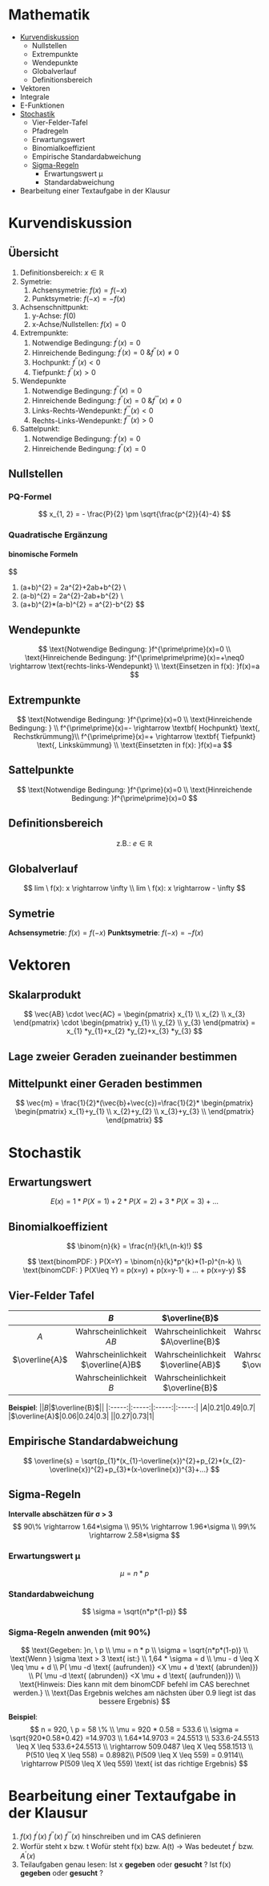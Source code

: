 # Mathematik

- [Kurvendiskussion](#kurvendiskussion)
	- Nullstellen
	- Extrempunkte
	- Wendepunkte
	- Globalverlauf
	- Definitionsbereich
- Vektoren
- Integrale
- E-Funktionen
- [Stochastik](#stochastik)
	- Vier-Felder-Tafel
	- Pfadregeln
	- Erwartungswert
	- Binomialkoeffizient
	- Empirische Standardabweichung
	- [Sigma-Regeln](#sigma-regeln)
		-  Erwartungswert μ
		- Standardabweichung
- Bearbeitung einer Textaufgabe in der Klausur

# Kurvendiskussion
## Übersicht
1. Definitionsbereich: $x \in \mathbb{R}$
2. Symetrie:
	1. Achsensymetrie: $f(x) = f(-x)$
	2. Punktsymetrie: $f(-x) = -f(x)$
3. Achsenschnittpunkt:
	1. y-Achse: $f(0)$
	2. x-Achse/Nullstellen: $f(x)=0$
4. Extrempunkte:
	1. Notwendige Bedingung: $f^{\prime}(x)=0$
	2. Hinreichende Bedingung: $f^{\prime}(x)=0 \ \& f^{\prime\prime}(x) \neq0$
	3. Hochpunkt: $f^{\prime\prime}(x) < 0$
	4. Tiefpunkt: $f^{\prime\prime}(x)>0$
5. Wendepunkte
	1. Notwendige Bedingung: $f^{\prime\prime}(x)=0$
	2. Hinreichende Bedingung: $f^{\prime\prime}(x)=0 \ \& f^{\prime\prime\prime}(x) \neq0$
	3. Links-Rechts-Wendepunkt: $f^{\prime\prime\prime}(x) < 0$
	4. Rechts-Links-Wendepunkt: $f^{\prime\prime\prime}(x)>0$
6. Sattelpunkt:
	1. Notwendige Bedingung: $f^{\prime}(x)=0$
	2. Hinreichende Bedingung: $f^{\prime\prime}(x)=0$
## Nullstellen
### PQ-Formel
$$
x_{1, 2} = - \frac{P}{2} \pm \sqrt{\frac{p^{2}}{4}-4}
$$
### Quadratische Ergänzung
#### binomische Formeln
$$
1. (a+b)^{2} = 2a^{2}+2ab+b^{2} \\
2. (a-b)^{2} = 2a^{2}-2ab+b^{2} \\
3. (a+b)^{2}*(a-b)^{2}  = a^{2}-b^{2}
$$
## Wendepunkte
$$
\text{Notwendige Bedingung: }f^{\prime\prime}(x)=0 \\
\text{Hinreichende Bedingung: }f^{\prime\prime\prime}(x)=+\neq0 \rightarrow \text{rechts-links-Wendepunkt} \\
\text{Einsetzen in f(x): }f(x)=a
$$
## Extrempunkte
$$
\text{Notwendige Bedingung: }f^{\prime}(x)=0 \\
\text{Hinreichende Bedingung: } \\
f^{\prime\prime}(x)=- \rightarrow  \textbf{ Hochpunkt}  \text{, Rechstkrümmung}\\
f^{\prime\prime}(x)=+ \rightarrow  \textbf{ Tiefpunkt} \text{, Linkskümmung} \\
\text{Einsetzten in f(x): }f(x)=a
$$
## Sattelpunkte
$$
\text{Notwendige Bedingung: }f^{\prime}(x)=0 \\
\text{Hinreichende Bedingung: }f^{\prime\prime}(x)=0
$$
## Definitionsbereich
$$
 \text{z.B.: }e\in \mathbb{R}
$$
## Globalverlauf
$$
lim \ f(x): x \rightarrow \infty \\
lim \ f(x): x \rightarrow - \infty
$$
## Symetrie
**Achsensymetrie**: $f(x) = f(-x)$
**Punktsymetrie**: $f(-x) = -f(x)$

# Vektoren
## Skalarprodukt
$$
\vec{AB} \cdot \vec{AC} = 
\begin{pmatrix} 
x_{1} \\
x_{2} \\
x_{3} 
\end{pmatrix} \cdot 
\begin{pmatrix} 
y_{1} \\
y_{2} \\
y_{3}
\end{pmatrix} = x_{1} *y_{1}+x_{2} *y_{2}+x_{3} *y_{3}
$$
## Lage zweier Geraden zueinander bestimmen
## Mittelpunkt einer Geraden bestimmen
$$
\vec{m} = \frac{1}{2}*(\vec{b}+\vec{c})=\frac{1}{2}*
\begin{pmatrix}
\begin{pmatrix} 
x_{1}+y_{1} \\
x_{2}+y_{2} \\
x_{3}+y_{3} \\
\end{pmatrix}
\end{pmatrix}
$$
# Stochastik
## Erwartungswert
$$
E(x) = 1 * P(X = 1) + 2 * P(X = 2) + 3* P(X = 3) + ...
$$
## Binomialkoeffizient
$$
\binom{n}{k} =  \frac{n!}{k!\,(n-k)!}
$$

$$
\text{binomPDF: } P(X=Y) = \binom{n}{k}*p^{k}*(1-p)^{n-k} \\
\text{binomCDF: } P(X\leq Y) = p(x=y) + p(x=y-1) + ... + p(x=y-y)
$$

## Vier-Felder Tafel

||$B$|$\overline{B}$||
|:-----:|:-----:|:-----:|:-----:|
|$A$|Wahrscheinlichkeit $AB$|Wahrscheinlichkeit $A\overline{B}$|Wahrscheinlichkeit $A$|
|$\overline{A}$|Wahrscheinlichkeit $\overline{A}B$|Wahrscheinlichkeit $\overline{AB}$|Wahrscheinlichkeit $\overline{A}$|
||Wahrscheinlichkeit $B$|Wahrscheinlichkeit $\overline{B}$|$1$|

**Beispiel**:
||$B$|$\overline{B}$||
|:-----:|:-----:|:-----:|:-----:|
|$A$|$0.21$|$0.49$|$0.7$|
|$\overline{A}$|$0.06$|$0.24$|$0.3$|
||$0.27$|$0.73$|$1$|

## Empirische Standardabweichung
$$
\overline{s} = \sqrt{p_{1}*(x_{1}-\overline{x})^{2}+p_{2}*(x_{2}-\overline{x})^{2}+p_{3}*(x-\overline{x})^{3}+...}
$$

## Sigma-Regeln
**Intervalle abschätzen für σ > 3**
$$
90\% \rightarrow 1.64*\sigma \\
95\% \rightarrow 1.96*\sigma \\
99\% \rightarrow 2.58*\sigma
$$
### Erwartungswert μ
$$
\mu = n*p
$$

### Standardabweichung
$$
\sigma = \sqrt{n*p*(1-p)}
$$

### Sigma-Regeln anwenden (mit 90%)
$$
\text{Gegeben: }n, \ p \\
\mu = n * p \\
\sigma = \sqrt{n*p*(1-p)} \\
\text{Wenn } \sigma \text > 3 \text{ ist:} \\
1,64 * \sigma = d \\
\mu - d \leq X \leq \mu + d \\
P( \mu -d \text{ (aufrunden)} <X \mu + d \text{ (abrunden)}) \\
P( \mu -d \text{ (abrunden)} <X \mu + d \text{ (aufrunden)}) \\
\text{Hinweis: Dies kann mit dem binomCDF befehl im CAS berechnet werden.} \\
\text{Das Ergebnis welches am nächsten über 0.9 liegt ist das bessere Ergebnis}
$$

**Beispiel**:
$$
n = 920, \ p = 58 \% \\
\mu = 920 * 0.58 = 533.6 \\
\sigma = \sqrt{920*0.58*0.42} =14.9703 \\
1.64*14.9703 = 24.5513 \\
533.6-24.5513 \leq X \leq 533.6+24.5513 \\
\rightarrow 509.0487 \leq X \leq 558.1513 \\
P(510 \leq X \leq 558) = 0.8982\\
P(509 \leq X \leq 559) = 0.9114\\
\rightarrow P(509 \leq X \leq 559) \text{ ist das richtige Ergebnis}
$$
# Bearbeitung einer Textaufgabe in der Klausur
1. $f(x)$ 
	$f^{\prime}(x)$
	$f^{\prime\prime}(x)$
	$f^{\prime\prime\prime}(x)$
	hinschreiben und im CAS definieren
2. Worfür steht x bzw. t
	Wofür steht f(x) bzw. A(t)
	&rarr; Was bedeutet $f^{\prime}$ bzw. $A^{\prime}(x)$
3. Teilaufgaben genau lesen:
	Ist x **gegeben** oder **gesucht** ?
	Ist f(x) **gegeben** oder **gesucht** ?
